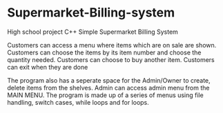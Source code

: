 # Supermarket-Billing-system
High school project
C++
Simple Supermarket Billing System

Customers can access a menu where items which are on sale are shown.
Customers can choose the items by its item number and choose the quantity needed.
Customers can choose to buy another item.
Customers can exit when they are done

The program also has a seperate space for the Admin/Owner to create, delete items from the shelves.
Admin can access admin menu from the MAIN MENU.
The program is made up of a series of menus using file handling, switch cases, while loops and for loops.
